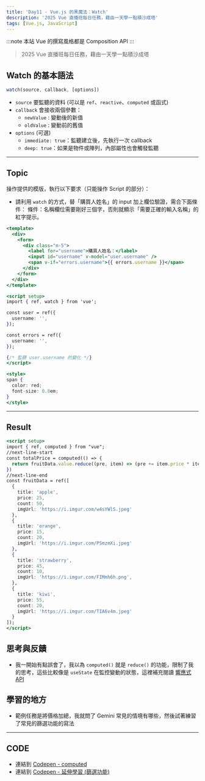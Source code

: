 ```yaml
---
title: 'Day11 - Vue.js 的黑魔法：Watch'
description: '2025 Vue 直播班每日任務，藉由一天學一點積沙成塔'
tags: [Vue.js, JavaScript]
---
```

:::note
本站 Vue 的撰寫風格都是 Composition API
:::

> 2025 Vue 直播班每日任務，藉由一天學一點積沙成塔

## Watch 的基本語法
```js
watch(source, callback, [options])
```
- `source` 要監聽的資料 (可以是 `ref`、`reactive`、`computed` 或函式)
- `callback` 會接收兩個參數：
  - `newValue` : 變動後的新值
  - `oldValue` : 變動前的舊值
- `options` (可選)
  - `immediate: true`：監聽建立後，先執行一次 callback
  - `deep: true`：如果是物件或陣列，內部屬性也會觸發監聽

---

## Topic
操作提供的模版，執行以下要求（只能操作 Script 的部分）：
- 請利用 `watch` 的方式，替「購買人姓名」的 input 加上欄位驗證，需合下面條件：
  條件：名稱欄位需要剛好三個字，否則就顯示「需要正確的輸入名稱」的紅字提示。

```jsx
<template>
  <div>
    <form>
      <div class="m-5">
        <label for="username">購買人姓名：</label>
        <input id="username" v-model="user.username" />
        <span v-if="errors.username">{{ errors.username }}</span>
      </div>
    </form>
  </div>
</template>

<script setup>
import { ref, watch } from 'vue';

const user = ref({
  username: '',
});

const errors = ref({
  username: '',
});

{/* 監聽 user.username 的變化 */}
</script>

<style>
span {
  color: red;
  font-size: 0.8em;
}
</style>
```

---

## Result
```jsx
<script setup>
import { ref, computed } from "vue";
//next-line-start
const totalPrice = computed(() => {
  return fruitData.value.reduce((pre, item) => (pre += item.price * item.count),0)  
})
//next-line-end
const fruitData = ref([
  {
    title: 'apple',
    price: 25,
    count: 50,
    imgUrl: 'https://i.imgur.com/w4sYWlS.jpeg'
  },
  {
    title: 'orange',
    price: 15,
    count: 20,
    imgUrl: 'https://i.imgur.com/PSmzmXi.jpeg'
  },
  {
    title: 'strawberry',
    price: 45,
    count: 10,
    imgUrl: 'https://i.imgur.com/FIMmh6h.png',
  },
  {
    title: 'kiwi',
    price: 55,
    count: 20,
    imgUrl: 'https://i.imgur.com/TIA6v4m.jpeg'
  }
]);
</script>
```

## 思考與反饋
- 我一開始有點誤會了，我以為 `computed()` 就是 `reduce()` 的功能，限制了我的思考，這些比較像是 `useState` 在監控變動的狀態，這裡補充閱讀 [響應式 API](../Vue/reactive-api.md)

## 學習的地方
- 範例任務是將價格加總，我就問了 Gemini 常見的情境有哪些，然後試著練習了常見的篩選功能的寫法

---
## CODE
- 連結到 [Codepen - computed](https://codepen.io/CloveTseng1026/pen/azvYgom)
- 連結到 [Codepen - 延伸學習 (篩選功能)](https://codepen.io/CloveTseng1026/pen/ogjqrzo)